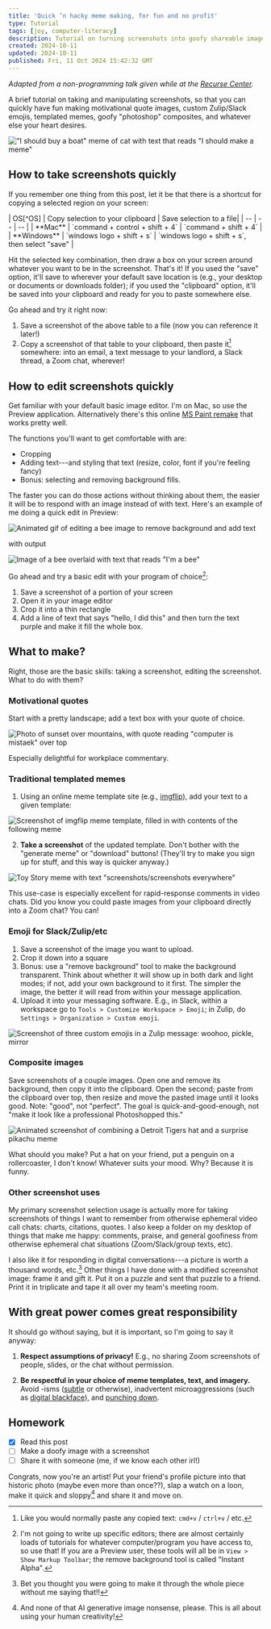 ```yaml
---
title: 'Quick ’n hacky meme making, for fun and no profit'
type: Tutorial
tags: [joy, computer-literacy]
description: Tutorial on turning screenshots into goofy shareable images.
created: 2024-10-11
updated: 2024-10-11
published: Fri, 11 Oct 2024 15:42:32 GMT
---
```


*Adapted from a non-programming talk given while at the [Recurse Center](https://www.recurse.com/).*

A brief tutorial on taking and manipulating screenshots, so that you can quickly have fun making motivational quote images, custom Zulip/Slack emojis, templated memes, goofy "photoshop" composites, and whatever else your heart desires.

!["I should buy a boat" meme of cat with text that reads "I should make a meme"](assets/cat.png)

## How to take screenshots quickly

If you remember one thing from this post, let it be that there is a shortcut for copying a selected region on your screen:

<div class="blog-table">
| OS[^OS] | Copy selection to your clipboard | Save selection to a file|
| -- | -- | -- |
| **Mac** | `command + control + shift + 4` | `command + shift + 4` |
| **Windows** | `windows logo + shift + s` | `windows logo + shift + s`, then select "save" |
</div>

Hit the selected key combination, then draw a box on your screen around whatever you want to be in the screenshot. That's it! If you used the "save" option, it'll save to wherever your default save location is (e.g., your desktop or documents or downloads folder); if you used the "clipboard" option, it'll be saved into your clipboard and ready for you to paste somewhere else.

[^OS]: Other OS (phone, etc): Sorry, you're going to have to look it up yourself. Go ahead and do that now! :) 

Go ahead and try it right now:

1. Save a screenshot of the above table to a file (now you can reference it later!)
2. Copy a screenshot of that table to your clipboard, then paste it[^paste] somewhere: into an email, a text message to your landlord, a Slack thread, a Zoom chat, wherever!

[^paste]: Like you would normally paste any copied text: `cmd+v` / `ctrl+v` / etc.

## How to edit screenshots quickly

Get familiar with your default basic image editor. I'm on Mac, so use the Preview application. Alternatively there's this online [MS Paint remake](https://jspaint.app/) that works pretty well.

The functions you'll want to get comfortable with are:

- Cropping 
- Adding text---and styling that text (resize, color, font if you're feeling fancy)
- Bonus: selecting and removing background fills.

The faster you can do those actions without thinking about them, the easier it will be to respond with an image instead of with text. Here's an example of me doing a quick edit in Preview:

![Animated gif of editing a bee image to remove background and add text](assets/edit.gif)

with output 

![Image of a bee overlaid with text that reads "I'm a bee"](assets/bee.png)

[^you]: I'm not going to write up specific editors; there are almost certainly loads of tutorials for whatever computer/program you have access to, so use that! If you are a Preview user, these tools will all be in `View > Show Markup Toolbar`; the remove background tool is called "Instant Alpha".

Go ahead and try a basic edit with your program of choice[^you]:

1. Save a screenshot of a portion of your screen
2. Open it in your image editor
3. Crop it into a thin rectangle
4. Add a line of text that says "hello, I did this" and then turn the text purple and make it fill the whole box.

## What to make?

Right, those are the basic skills: taking a screenshot, editing the screenshot. What to do with them?

### Motivational quotes

Start with a pretty landscape; add a text box with your quote of choice.

![Photo of sunset over mountains, with quote reading "computer is mistaek" over top](assets/mistaek.png)

Especially delightful for workplace commentary.

### Traditional templated memes

1. Using an online meme template site (e.g., [imgflip](https://imgflip.com/memegenerator/X-X-Everywhere)), add your text to a given template:

![Screenshot of imgflip meme template, filled in with contents of the following meme](assets/screenshots-full.png)

2. **Take a screenshot** of the updated template. Don't bother with the "generate meme" or "download" buttons! (They'll try to make you sign up for stuff, and this way is quicker anyway.)


![Toy Story meme with text "screenshots/screenshots everywhere"](assets/screenshots.png)

This use-case is especially excellent for rapid-response comments in video chats. Did you know you could paste images from your clipboard directly into a Zoom chat? You can! 


### Emoji for Slack/Zulip/etc

1. Save a screenshot of the image you want to upload.
2. Crop it down into a square
3. Bonus: use a "remove background" tool to make the background transparent. Think about whether it will show up in both dark and light modes; if not, add your own background to it first.
The simpler the image, the better it will read from within your message application. 
4. Upload it into your messaging software. E.g., in Slack, within a workspace go to `Tools > Customize Workspace > Emoji`; in Zulip, do `Settings > Organization > Custom emoji`.

![Screenshot of three custom emojis in a Zulip message: woohoo, pickle, mirror](assets/zulip.png)

### Composite images

Save screenshots of a couple images. Open one and remove its background, then copy it into the clipboard. Open the second; paste from the clipboard over top, then resize and move the pasted image until it looks good. Note: "good", not "perfect". The goal is quick-and-good-enough, not "make it look like a professional Photoshopped this."

![Animated screenshot of combining a Detroit Tigers hat and a surprise pikachu meme](assets/composite.gif)

What should you make? Put a hat on your friend, put a penguin on a rollercoaster, I don't know! Whatever suits your mood.
Why? Because it is funny.

### Other screenshot uses

My primary screenshot selection usage is actually more for taking screenshots of things I want to remember from otherwise ephemeral video call chats: charts, citations, quotes. I also keep a folder on my desktop of things that make me happy: comments, praise, and general goofiness from otherwise ephemeral chat situations (Zoom/Slack/group texts, etc).

I also like it for responding in digital conversations---a picture is worth a thousand words, etc.[^k] Other things I have done with a modified screenshot image: frame it and gift it. Put it on a puzzle and sent that puzzle to a friend. Print it in triplicate and tape it all over my team's meeting room.

[^llm]: And none of that AI generative image nonsense, please. This is all about using your human creativity!

[^k]: Bet you thought you were going to make it through the whole piece without me saying that!!

## With great power comes great responsibility

It should go without saying, but it is important, so I'm going to say it anyway: 

1. **Respect assumptions of privacy!** E.g., no sharing Zoom screenshots of people, slides, or the chat without permission.

2. **Be respectful in your choice of meme templates, text, and imagery.** Avoid -isms ([subtle](https://www.recurse.com/social-rules#no-subtle-isms) or otherwise), inadvertent microaggressions (such as [digital blackface](https://www.teenvogue.com/story/digital-blackface-reaction-gifs)), and [punching down](https://dictionary.cambridge.org/us/dictionary/english/punch-down).

## Homework

- [x] Read this post
- [ ] Make a doofy image with a screenshot
- [ ] Share it with someone (me, if we know each other irl!)

Congrats, now you're an artist! Put your friend's profile picture into that historic photo (maybe even more than once??), slap a watch on a loon, make it quick and sloppy[^llm] and share it and move on.
